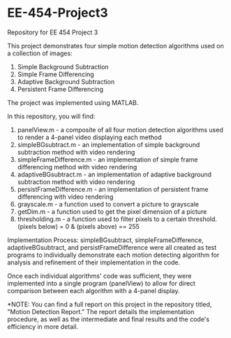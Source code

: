 # EE-454-Project3
Repository for EE 454 Project 3

This project demonstrates four simple motion detection algorithms used on a collection of images:
  1. Simple Background Subtraction
  2. Simple Frame Differencing
  3. Adaptive Background Subtraction
  4. Persistent Frame Differencing
  
The project was implemented using MATLAB.

In this repository, you will find:
  1. panelView.m - a composite of all four motion detection algorithms used to render a 4-panel video displaying each method
  2. simpleBGsubtract.m - an implementation of simple background subtraction method with video rendering
  3. simpleFrameDifference.m - an implementation of simple frame differencing method with video rendering
  4. adaptiveBGsubtract.m - an implementation of adaptive background subtraction method with video rendering
  5. persistFrameDifference.m - an implementation of persistent frame differencing with video rendering
  6. grayscale.m - a function used to convert a picture to grayscale
  7. getDim.m - a function used to get the pixel dimension of a picture
  8. thresholding.m - a function used to filter pixels to a certain threshold. (pixels below) = 0 & (pixels above) == 255


Implementation Process:
simpleBGsubtract, simpleFrameDifference, adaptiveBGsubtract, and persistFrameDifference were all created as test programs to
individually demonstrate each motion detecting algorithm for analysis and refinement of their implementation in the code.

Once each individual algorithms' code was sufficient, they were implemented into a single program (panelView) to allow for direct 
comparison between each algorithm with a 4-panel display.

*NOTE: 
You can find a full report on this project in the repository titled, "Motion Detection Report."
The report details the implementation procedure, as well as the intermediate and final results and the code's efficiency in more detail.
